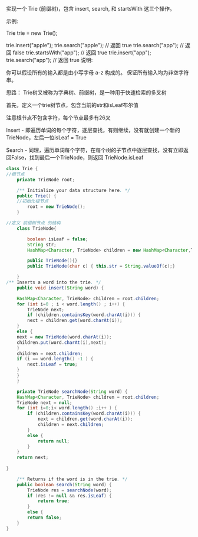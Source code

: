 
实现一个 Trie (前缀树)，包含 insert, search, 和 startsWith 这三个操作。

示例:

Trie trie = new Trie();

trie.insert("apple");
trie.search("apple");   // 返回 true
trie.search("app");     // 返回 false
trie.startsWith("app"); // 返回 true
trie.insert("app");   
trie.search("app");     // 返回 true
说明:

你可以假设所有的输入都是由小写字母 a-z 构成的。
保证所有输入均为非空字符串。


思路：
Trie树又被称为字典树、前缀树，是一种用于快速检索的多叉树

首先，定义一个trie树节点，包含当前的str和isLeaf布尔值

注意根节点不包含字符，每个节点最多有26叉

Insert - 即遍历单词的每个字符，逐层查找，有则继续，没有就创建一个新的TrieNode，左后一位isLeaf = True

Search - 同理，遍历单词每个字符，在每个树的子节点中逐层查找，没有立即返回False，找到最后一个TrieNode，则返回 TrieNode.isLeaf


```Java
class Trie {
//根节点
    private TrieNode root;

    /** Initialize your data structure here. */
    public Trie() {
    //初始化根节点
        root = new TrieNode();    
    }

//定义 前缀树节点 的结构
    class TrieNode{

        boolean isLeaf = false;
        String str;
        HashMap<Character, TrieNode> children = new HashMap<Character,TrieNode>();

        public TrieNode(){}
        public TrieNode(char c) { this.str = String.valueOf(c);}

    }
/** Inserts a word into the trie. */
    public void insert(String word) {

    HashMap<Character, TrieNode> children = root.children;
    for (int i=0 ; i < word.length() ; i++) {
        TrieNode next;
        if (children.containsKey(word.charAt(i))) {
        next = children.get(word.charAt(i));
    }
    else {
    next = new TrieNode(word.charAt(i));
    children.put(word.charAt(i),next);
    }
    children = next.children;
    if (i == word.length() -1 ) {
        next.isLeaf = true;
    }
    }
    }

    private TrieNode searchNode(String word) {
    HashMap<Character, TrieNode> children = root.children;
    TrieNode next = null;
    for (int i=0;i< word.length() ;i++ ) {
        if (children.containsKey(word.charAt(i))) {
            next = children.get(word.charAt(i));
            children = next.children;
        }
        else {
            return null;
        }
    }
    return next;
    
}

    /** Returns if the word is in the trie. */
    public boolean search(String word) {
        TrieNode res = searchNode(word);
        if (res != null && res.isLeaf) {
            return true;
        }
        else {
        return false;
    }
}

```
